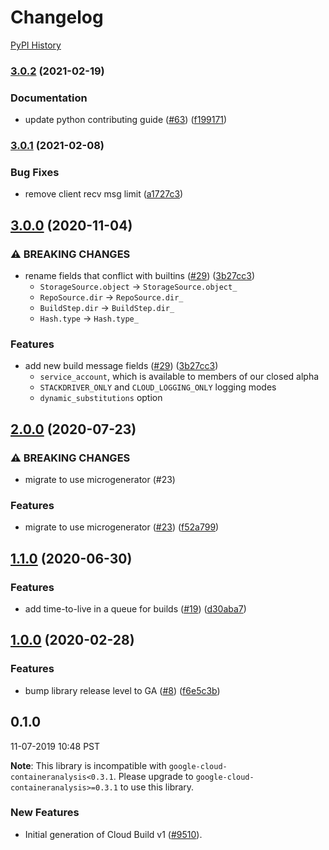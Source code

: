 # Changelog

[PyPI History][1]

[1]: https://pypi.org/project/google-cloud-build/#history

### [3.0.2](https://www.github.com/googleapis/python-cloudbuild/compare/v3.0.1...v3.0.2) (2021-02-19)


### Documentation

* update python contributing guide ([#63](https://www.github.com/googleapis/python-cloudbuild/issues/63)) ([f199171](https://www.github.com/googleapis/python-cloudbuild/commit/f199171267bcec8cbddf5aa5be420647370dadee))

### [3.0.1](https://www.github.com/googleapis/python-cloudbuild/compare/v3.0.0...v3.0.1) (2021-02-08)


### Bug Fixes

* remove client recv msg limit  ([a1727c3](https://www.github.com/googleapis/python-cloudbuild/commit/a1727c393b14a919884b52aa1ba1f3f332a4b204))

## [3.0.0](https://www.github.com/googleapis/python-cloudbuild/compare/v2.0.0...v3.0.0) (2020-11-04)


### ⚠ BREAKING CHANGES

* rename fields that conflict with builtins ([#29](https://www.github.com/googleapis/python-cloudbuild/issues/29)) ([3b27cc3](https://www.github.com/googleapis/python-cloudbuild/commit/3b27cc311d697d881e26c1f1196f0a1fdeb4bb21))
  * `StorageSource.object` -> `StorageSource.object_`
  * `RepoSource.dir` -> `RepoSource.dir_`
  * `BuildStep.dir` -> `BuildStep.dir_`
  * `Hash.type` -> `Hash.type_`

### Features

* add new build message fields ([#29](https://www.github.com/googleapis/python-cloudbuild/issues/29)) ([3b27cc3](https://www.github.com/googleapis/python-cloudbuild/commit/3b27cc311d697d881e26c1f1196f0a1fdeb4bb21))
  * `service_account`, which is available to members of our closed alpha
  * `STACKDRIVER_ONLY` and `CLOUD_LOGGING_ONLY` logging modes
  * `dynamic_substitutions` option

## [2.0.0](https://www.github.com/googleapis/python-cloudbuild/compare/v1.1.0...v2.0.0) (2020-07-23)


### ⚠ BREAKING CHANGES

* migrate to use microgenerator (#23)

### Features

* migrate to use microgenerator ([#23](https://www.github.com/googleapis/python-cloudbuild/issues/23)) ([f52a799](https://www.github.com/googleapis/python-cloudbuild/commit/f52a79930e621c46dea574917549f9ed37771149))

## [1.1.0](https://www.github.com/googleapis/python-cloudbuild/compare/v1.0.0...v1.1.0) (2020-06-30)


### Features

* add time-to-live in a queue for builds ([#19](https://www.github.com/googleapis/python-cloudbuild/issues/19)) ([d30aba7](https://www.github.com/googleapis/python-cloudbuild/commit/d30aba73e7026089d4e3f9b51ce71d262698d510))

## [1.0.0](https://www.github.com/googleapis/python-cloudbuild/compare/v0.1.0...v1.0.0) (2020-02-28)


### Features

* bump library release level to GA ([#8](https://www.github.com/googleapis/python-cloudbuild/issues/8)) ([f6e5c3b](https://www.github.com/googleapis/python-cloudbuild/commit/f6e5c3bccb86b3900fde848404f64b1d38eca99d))

## 0.1.0

11-07-2019 10:48 PST

**Note**:  This library is incompatible with `google-cloud-containeranalysis<0.3.1`. Please upgrade to `google-cloud-containeranalysis>=0.3.1` to use this library.

### New Features
- Initial generation of Cloud Build v1 ([#9510](https://github.com/googleapis/google-cloud-python/pull/9510)).

